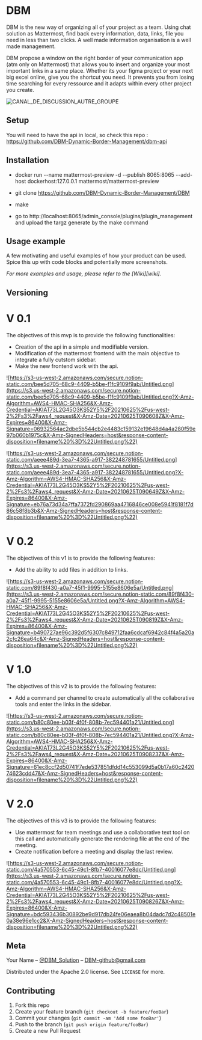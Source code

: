 # DBM
DBM is the new way of organizing all of your project as a team. Using chat solution as Mattermost, find back every information, data, links, file you need in less than two clicks. A well made information organisation is a well made management.

 
DBM propose a window on the right border of your communication app (atm only on Mattermost) that allows you to insert and organize your most important links in a same place. Whether its your figma project or your next big excel online, give you the shortcut you need. It prevents you from losing time searching for every ressource and it adapts within every other project you create.

![CANAL_DE_DISCUSSION_AUTRE_GROUPE](https://user-images.githubusercontent.com/44975619/123269068-e7c28a00-d4fe-11eb-83bf-65e8d43beceb.jpg)


## Setup

You will need to have the api in local, so check this repo : https://github.com/DBM-Dynamic-Border-Management/dbm-api
## Installation

- docker run --name mattermost-preview -d --publish 8065:8065 --add-host dockerhost:127.0.0.1 mattermost/mattermost-preview


- git clone https://github.com/DBM-Dynamic-Border-Management/DBM

- make

- go to http://localhost:8065/admin_console/plugins/plugin_management and upload the targz generate by the make command

## Usage example

A few motivating and useful examples of how your product can be used. Spice this up with code blocks and potentially more screenshots.

_For more examples and usage, please refer to the [Wiki][wiki]._
## Versioning
# V 0.1

The objectives of this mvp is to provide the following functionalities:

- Creation of the api in a simple and modifiable version.
- Modification of the mattermost frontend with the main objective to integrate a fully cutstom sidebar.
- Make the new frontend work with the api.

![https://s3-us-west-2.amazonaws.com/secure.notion-static.com/bee5d705-68c9-4409-b5be-f1fc9109f9ab/Untitled.png](https://s3.us-west-2.amazonaws.com/secure.notion-static.com/bee5d705-68c9-4409-b5be-f1fc9109f9ab/Untitled.png?X-Amz-Algorithm=AWS4-HMAC-SHA256&X-Amz-Credential=AKIAT73L2G45O3KS52Y5%2F20210625%2Fus-west-2%2Fs3%2Faws4_request&X-Amz-Date=20210625T090608Z&X-Amz-Expires=86400&X-Amz-Signature=06932564ac2dbe5b544cb2e4483c159132e19648d4a4a280f59e97b060b1975c&X-Amz-SignedHeaders=host&response-content-disposition=filename%20%3D%22Untitled.png%22)

![https://s3-us-west-2.amazonaws.com/secure.notion-static.com/aeee489d-3ea7-4365-a917-382248781655/Untitled.png](https://s3.us-west-2.amazonaws.com/secure.notion-static.com/aeee489d-3ea7-4365-a917-382248781655/Untitled.png?X-Amz-Algorithm=AWS4-HMAC-SHA256&X-Amz-Credential=AKIAT73L2G45O3KS52Y5%2F20210625%2Fus-west-2%2Fs3%2Faws4_request&X-Amz-Date=20210625T090649Z&X-Amz-Expires=86400&X-Amz-Signature=eb76a73d34a7ffa7372fd290869aa4716846ce008e5941f8181f7d86c58f8b3b&X-Amz-SignedHeaders=host&response-content-disposition=filename%20%3D%22Untitled.png%22)

# V 0.2

The objectives of this v1 is to provide the following features:

- Add the ability to add files in addition to links.

![https://s3-us-west-2.amazonaws.com/secure.notion-static.com/89f8f430-a0a7-45f1-9995-5155e8606e5a/Untitled.png](https://s3.us-west-2.amazonaws.com/secure.notion-static.com/89f8f430-a0a7-45f1-9995-5155e8606e5a/Untitled.png?X-Amz-Algorithm=AWS4-HMAC-SHA256&X-Amz-Credential=AKIAT73L2G45O3KS52Y5%2F20210625%2Fus-west-2%2Fs3%2Faws4_request&X-Amz-Date=20210625T090819Z&X-Amz-Expires=86400&X-Amz-Signature=b490727ae96c392d5f6307c849712faa6cdcaf6942c84f4a5a20a2cfc26ea64c&X-Amz-SignedHeaders=host&response-content-disposition=filename%20%3D%22Untitled.png%22)

# V 1.0

The objectives of this v2 is to provide the following features:

- Add a command per channel to create automatically all the collaborative tools and enter the links in the sidebar.

![https://s3-us-west-2.amazonaws.com/secure.notion-static.com/b80c80ee-b03f-4f0f-808b-7ec594401a21/Untitled.png](https://s3.us-west-2.amazonaws.com/secure.notion-static.com/b80c80ee-b03f-4f0f-808b-7ec594401a21/Untitled.png?X-Amz-Algorithm=AWS4-HMAC-SHA256&X-Amz-Credential=AKIAT73L2G45O3KS52Y5%2F20210625%2Fus-west-2%2Fs3%2Faws4_request&X-Amz-Date=20210625T090823Z&X-Amz-Expires=86400&X-Amz-Signature=61ec8ccf2d50741f7ede537851dfdd14c553099d5a0b17a60c242074623cdd47&X-Amz-SignedHeaders=host&response-content-disposition=filename%20%3D%22Untitled.png%22)

# V 2.0

The objectives of this v3 is to provide the following features:

- Use mattermost for team meetings and use a collaborative text tool on this call and automatically generate the rendering file at the end of the meeting.
- Create notification before a meeting and display the last review.

![https://s3-us-west-2.amazonaws.com/secure.notion-static.com/4a570553-6c45-49c1-8fb7-40016077e8dc/Untitled.png](https://s3.us-west-2.amazonaws.com/secure.notion-static.com/4a570553-6c45-49c1-8fb7-40016077e8dc/Untitled.png?X-Amz-Algorithm=AWS4-HMAC-SHA256&X-Amz-Credential=AKIAT73L2G45O3KS52Y5%2F20210625%2Fus-west-2%2Fs3%2Faws4_request&X-Amz-Date=20210625T090826Z&X-Amz-Expires=86400&X-Amz-Signature=bdc593436b30892be9d917db24fe06eaea8b04dadc7d2c48501e0a38e96e1cc2&X-Amz-SignedHeaders=host&response-content-disposition=filename%20%3D%22Untitled.png%22)

## Meta

Your Name – [@DBM_Solution](https://twitter.com/DBMgithub) – DBM-github@gmail.com

Distributed under the Apache 2.0 license. See `LICENSE` for more.
## Contributing

1. Fork this repo
2. Create your feature branch (`git checkout -b feature/fooBar`)
3. Commit your changes (`git commit -am 'Add some fooBar'`)
4. Push to the branch (`git push origin feature/fooBar`)
5. Create a new Pull Request